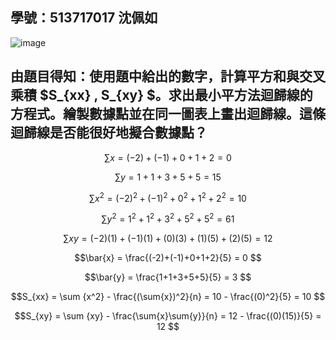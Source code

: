 ## 學號：513717017 沈佩如

![image](https://github.com/user-attachments/assets/36129b41-c363-4ad0-a215-e8d537248006)

## 由題目得知：使用題中給出的數字，計算平方和與交叉乘積 $S_{xx} , S_{xy} $。求出最小平方法迴歸線的方程式。繪製數據點並在同一圖表上畫出迴歸線。這條迴歸線是否能很好地擬合數據點？

$$\sum x = (-2)+(-1) + 0 + 1 + 2 = 0 $$

$$\sum y = 1 + 1 + 3 + 5 + 5 = 15 $$

$$\sum {x^2} = (-2)^2 +(-1)^2 + 0^2 + 1^2 + 2^2 = 10 $$

$$\sum {y^2} = 1^2 + 1^2 + 3^2 + 5^2 + 5^2 = 61 $$

$$\sum xy = (-2)(1) + (-1)(1) + (0)(3) + (1)(5) + (2)(5) = 12 $$

$$\bar{x} = \frac{(-2)+(-1)+0+1+2}{5} = 0 $$

$$\bar{y} = \frac{1+1+3+5+5}{5} = 3 $$

$$S_{xx} = \sum {x^2} - \frac{(\sum{x})^2}{n} = 10 - \frac{(0)^2}{5} = 10 $$

$$S_{xy} = \sum {xy} - \frac{\sum{x}\sum{y}}{n} = 12 - \frac{(0)(15)}{5} = 12 $$
